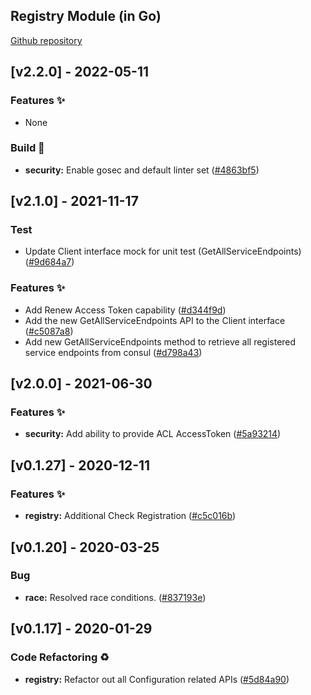 <a name="Registry Go Mod Changelog"></a>

## Registry Module (in Go)
[Github repository](https://github.com/edgexfoundry/go-mod-registry)

## [v2.2.0] - 2022-05-11

### Features ✨

- None

### Build 🔄

- **security:** Enable gosec and default linter set ([#4863bf5](https://github.com/edgexfoundry/go-mod-registry/commits/4863bf5))
## [v2.1.0] - 2021-11-17

### Test

- Update Client interface mock for unit test (GetAllServiceEndpoints) ([#9d684a7](https://github.com/edgexfoundry/go-mod-registry/commits/9d684a7))

### Features ✨

- Add Renew Access Token capability ([#d344f9d](https://github.com/edgexfoundry/go-mod-registry/commits/d344f9d))
- Add the new GetAllServiceEndpoints API to the Client interface ([#c5087a8](https://github.com/edgexfoundry/go-mod-registry/commits/c5087a8))
- Add new GetAllServiceEndpoints method to retrieve all registered service endpoints from consul ([#d798a43](https://github.com/edgexfoundry/go-mod-registry/commits/d798a43))

## [v2.0.0] - 2021-06-30
### Features ✨
- **security:** Add ability to provide ACL AccessToken ([#5a93214](https://github.com/edgexfoundry/go-mod-registry/commits/5a93214))

<a name="v0.1.27"></a>
## [v0.1.27] - 2020-12-11
### Features ✨
- **registry:** Additional Check Registration ([#c5c016b](https://github.com/edgexfoundry/go-mod-registry/commits/c5c016b))

<a name="v0.1.20"></a>
## [v0.1.20] - 2020-03-25
### Bug
- **race:** Resolved race conditions. ([#837193e](https://github.com/edgexfoundry/go-mod-registry/commits/837193e))

<a name="v0.1.17"></a>
## [v0.1.17] - 2020-01-29
### Code Refactoring ♻
- **registry:** Refactor out all Configuration related APIs ([#5d84a90](https://github.com/edgexfoundry/go-mod-registry/commits/5d84a90))

